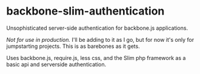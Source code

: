 backbone-slim-authentication
============================

Unsophisticated server-side authentication for backbone.js applications.

*Not for use in production.* I'll be adding to it as I go, but for now it's only for jumpstarting projects. This is as barebones as it gets.

Uses backbone.js, require.js, less css, and the Slim php framework as a basic api and serverside authentication.


